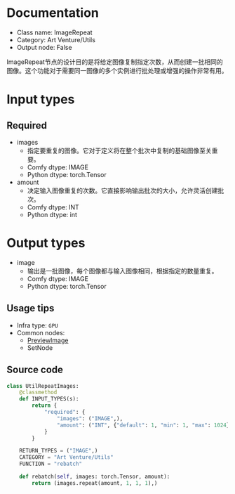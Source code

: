 
# Documentation
- Class name: ImageRepeat
- Category: Art Venture/Utils
- Output node: False

ImageRepeat节点的设计目的是将给定图像复制指定次数，从而创建一批相同的图像。这个功能对于需要同一图像的多个实例进行批处理或增强的操作非常有用。

# Input types
## Required
- images
    - 指定要重复的图像。它对于定义将在整个批次中复制的基础图像至关重要。
    - Comfy dtype: IMAGE
    - Python dtype: torch.Tensor
- amount
    - 决定输入图像重复的次数。它直接影响输出批次的大小，允许灵活创建批次。
    - Comfy dtype: INT
    - Python dtype: int

# Output types
- image
    - 输出是一批图像，每个图像都与输入图像相同，根据指定的数量重复。
    - Comfy dtype: IMAGE
    - Python dtype: torch.Tensor


## Usage tips
- Infra type: `GPU`
- Common nodes:
    - [PreviewImage](../../Comfy/Nodes/PreviewImage.md)
    - SetNode



## Source code
```python
class UtilRepeatImages:
    @classmethod
    def INPUT_TYPES(s):
        return {
            "required": {
                "images": ("IMAGE",),
                "amount": ("INT", {"default": 1, "min": 1, "max": 1024}),
            }
        }

    RETURN_TYPES = ("IMAGE",)
    CATEGORY = "Art Venture/Utils"
    FUNCTION = "rebatch"

    def rebatch(self, images: torch.Tensor, amount):
        return (images.repeat(amount, 1, 1, 1),)

```
